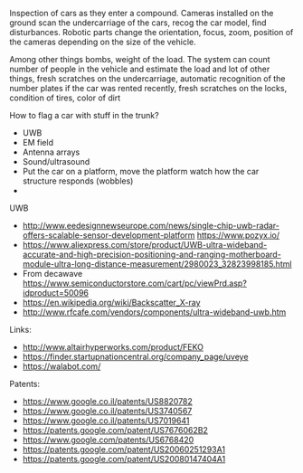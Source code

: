 
Inspection of  cars as they enter a compound. Cameras installed on the ground scan the undercarriage of the cars, recog the car model, find disturbances. Robotic parts change the orientation, focus, zoom, position of the cameras depending on the size of the vehicle.


Among other things bombs, weight of the load. The system can count number of people in the vehicle and estimate the load and lot of other things, fresh scratches on the undercarriage, automatic recognition of the number plates if the car was rented recently, fresh scratches on the locks, condition of tires, color of dirt

How to flag a car with stuff in the trunk?  

*  UWB
*  EM field
*  Antenna arrays
*  Sound/ultrasound
*  Put the car on a platform, move the platform watch how the car structure responds (wobbles)
*  

UWB

*  http://www.eedesignnewseurope.com/news/single-chip-uwb-radar-offers-scalable-sensor-development-platform https://www.pozyx.io/
*  https://www.aliexpress.com/store/product/UWB-ultra-wideband-accurate-and-high-precision-positioning-and-ranging-motherboard-module-ultra-long-distance-measurement/2980023_32823998185.html
*  From decawave https://www.semiconductorstore.com/cart/pc/viewPrd.asp?idproduct=50096
*  https://en.wikipedia.org/wiki/Backscatter_X-ray
*  http://www.rfcafe.com/vendors/components/ultra-wideband-uwb.htm

Links:

* http://www.altairhyperworks.com/product/FEKO
* https://finder.startupnationcentral.org/company_page/uveye
* https://walabot.com/

Patents:

* https://www.google.co.il/patents/US8820782
* https://www.google.co.il/patents/US3740567
* https://www.google.co.il/patents/US7019641
* https://patents.google.com/patent/US7676062B2
* https://www.google.com/patents/US6768420
* https://patents.google.com/patent/US20060251293A1
* https://patents.google.com/patent/US20080147404A1
